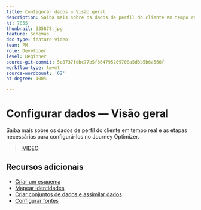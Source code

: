 ```yaml
---
title: Configurar dados — Visão geral
description: Saiba mais sobre os dados de perfil do cliente em tempo real e as etapas necessárias para configurá-los no Journey Optimizer.
kt: 7855
thumbnail: 335878.jpg
feature: Schemas
doc-type: feature video
team: PM
role: Developer
level: Beginner
source-git-commit: 5e8737fdbc77b5f664795209708a5d3b5b6a566f
workflow-type: tm+mt
source-wordcount: '62'
ht-degree: 100%

---
```



# Configurar dados — Visão geral

Saiba mais sobre os dados de perfil do cliente em tempo real e as etapas necessárias para configurá-los no Journey Optimizer.

>[!VIDEO](https://video.tv.adobe.com/v/335878?quality=12)

## Recursos adicionais

* [Criar um esquema](/help/set-up-data/create-schema.md)
* [Mapear identidades](/help/set-up-data/map-identities.md)
* [Criar conjuntos de dados e assimilar dados](/help/set-up-data/create-datasets-and-ingest-data.md)
* [Configurar fontes](/help/set-up-data/configure-source-connectors.md)
